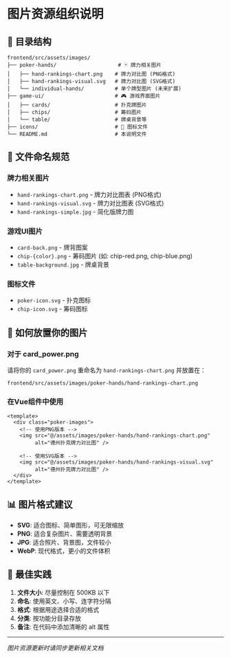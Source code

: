 # 图片资源组织说明

## 📁 目录结构

```
frontend/src/assets/images/
├── poker-hands/                    # 🃏 牌力相关图片
│   ├── hand-rankings-chart.png    # 牌力对比图 (PNG格式)
│   ├── hand-rankings-visual.svg   # 牌力对比图 (SVG格式)
│   └── individual-hands/          # 单个牌型图片 (未来扩展)
├── game-ui/                       # 🎮 游戏界面图片
│   ├── cards/                     # 扑克牌图片
│   ├── chips/                     # 筹码图片  
│   └── table/                     # 牌桌背景等
├── icons/                         # 🎯 图标文件
└── README.md                      # 本说明文件
```

## 📝 文件命名规范

### 牌力相关图片
- `hand-rankings-chart.png` - 牌力对比图表 (PNG格式)
- `hand-rankings-visual.svg` - 牌力对比图表 (SVG格式) 
- `hand-rankings-simple.jpg` - 简化版牌力图

### 游戏UI图片
- `card-back.png` - 牌背图案
- `chip-{color}.png` - 筹码图片 (如: chip-red.png, chip-blue.png)
- `table-background.jpg` - 牌桌背景

### 图标文件
- `poker-icon.svg` - 扑克图标
- `chip-icon.svg` - 筹码图标

## 🔧 如何放置你的图片

### 对于 card_power.png
请将你的 `card_power.png` 重命名为 `hand-rankings-chart.png` 并放置在：
```
frontend/src/assets/images/poker-hands/hand-rankings-chart.png
```

### 在Vue组件中使用
```vue
<template>
  <div class="poker-images">
    <!-- 使用PNG版本 -->
    <img src="@/assets/images/poker-hands/hand-rankings-chart.png" 
         alt="德州扑克牌力对比图" />
    
    <!-- 使用SVG版本 -->
    <img src="@/assets/images/poker-hands/hand-rankings-visual.svg" 
         alt="德州扑克牌力对比图" />
  </div>
</template>
```

## 📊 图片格式建议

- **SVG**: 适合图标、简单图形，可无限缩放
- **PNG**: 适合复杂图片、需要透明背景
- **JPG**: 适合照片、背景图，文件较小
- **WebP**: 现代格式，更小的文件体积

## 🎯 最佳实践

1. **文件大小**: 尽量控制在 500KB 以下
2. **命名**: 使用英文、小写、连字符分隔
3. **格式**: 根据用途选择合适的格式
4. **分类**: 按功能分目录存放
5. **备注**: 在代码中添加清晰的 alt 属性

---
*图片资源更新时请同步更新相关文档*